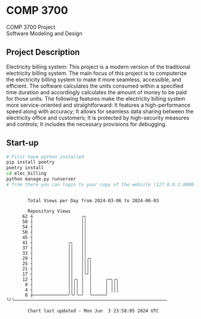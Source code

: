 # COMP 3700
COMP 3700 Project  
Software Modeling and Design
## Project Description
Electricity billing system: This project is a modern version of the traditional electricity billing system. The main focus of this project is to computerize the electricity billing system to make it more seamless, accessible, and efficient. The software calculates the units consumed within a specified time duration and accordingly calculates the amount of money to be paid for those units. The following features make the electricity billing system more service-oriented and straightforward: It features a high-performance speed along with accuracy; It allows for seamless data sharing between the electricity office and customers; It is protected by high-security measures and controls; It includes the necessary provisions for debugging.

## Start-up
```bash
# First have python installed
pip install poetry
poetry install
cd elec_billing
python manage.py runserver
# from there you can login to your copy of the website (127.0.0.1:8000), default creds are admin/admin
```

```

        Total Views per Day from 2024-03-06 to 2024-06-03

        Repository Views
      62 ┼                  ╭╮
      58 ┤                  ││
      54 ┤                  ││
      50 ┤                  ││
      45 ┤                  ││
      41 ┤             ╭╮   ││
      37 ┤             ││   ││
      33 ┤             ││   ││
      29 ┤             ││   ││╭╮
      25 ┤             ││   ││││
      21 ┤             ││   ││││
      17 ┤             ││   │╰╯│
      12 ┤             ││╭╮ │  │     ╭─╮╭╮
       8 ┤             ││││ │  │     │ │││
       4 ┤             ││││ │  │     │ │││
       0 ┼─────────────╯╰╯╰─╯  ╰─────╯ ╰╯╰─────────────────────────────────────────────────────────

        Chart last updated - Mon Jun  3 23:58:05 2024 UTC
        
```
